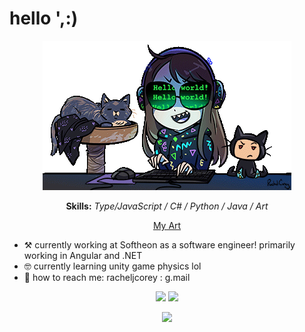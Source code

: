 # hello ',:)

<p align="center"> <img src="hackirr.gif" /> </p>

<p align="center"> <b>Skills:</b> <i>Type/JavaScript / C# / Python / Java / Art </i> </p>

<p align="center"><a href="https://kirrys.tumblr.com">My Art</a></p>

- ⚒️ currently working at Softheon as a software engineer! primarily working in Angular and .NET
- 🤓 currently learning unity game physics lol
- 💌 how to reach me: racheljcorey : g.mail 

<p align="center" width="100%">
    <a href="https://www.linkedin.com/in/racheljcorey/"><img src="https://cdn.jsdelivr.net/npm/simple-icons@3.0.1/icons/linkedin.svg" width="5%" /></a> 
    <a href="http://kirrys.tumblr.com"><img src="https://cdn.jsdelivr.net/npm/simple-icons@3.0.1/icons/tumblr.svg" width="5%" /></a>
</p>
<p align="center"> <img src="https://gpvc.arturio.dev/rachelcorey" /> </p>
